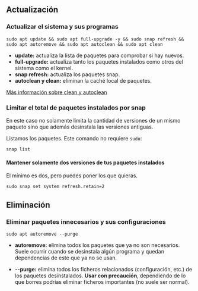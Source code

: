 ## Actualización

### Actualizar el sistema y sus programas

```shell
sudo apt update && sudo apt full-upgrade -y && sudo snap refresh && sudo apt autoremove && sudo apt autoclean && sudo apt clean
```
* **update:** actualiza la lista de paquetes para comprobar si hay nuevos.
* **full-upgrade:** actualiza tanto los paquetes instalados como otros del sistema como el kernel.
* **snap refresh:** actualiza los paquetes snap.
* **autoclean y clean:** eliminan la caché local de paquetes.

[Más información sobre clean y autoclean](https://askubuntu.com/a/3169)

### Limitar el total de paquetes instalados por snap

En este caso no solamente limita la cantidad de versiones de un mismo paqueto
sino que además desinstala las versiones antiguas.

Listamos los paquetes. Este comando no requiere `sudo`:

```shell
snap list
```

#### Mantener solamente dos versiones de tus paquetes instalados

El mínimo es dos, pero puedes poner los que quieras.

```shell
sudo snap set system refresh.retain=2
```

## Eliminación

### Eliminar paquetes innecesarios y sus configuraciones

```shell
sudo apt autoremove --purge
```

* **autoremove:** elimina todos los paquetes que ya no son necesarios.
Suele ocurrir cuando se desinstala algún programa y quedan dependencias de este que ya no se usan.

* **--purge:** elimina todos los ficheros relacionados (configuración, etc.) de los paquetes desinstalados.
**Usar con precaución**, dependiendo de lo que borres podrías eliminar ficheros importantes (no suele ser normal).
